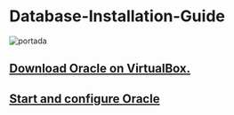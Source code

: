 # Database-Installation-Guide
![portada](/img/portada.)
## [Download Oracle on VirtualBox.](Descargarmos.md)
## [Start and configure Oracle](configuracion.md) 
